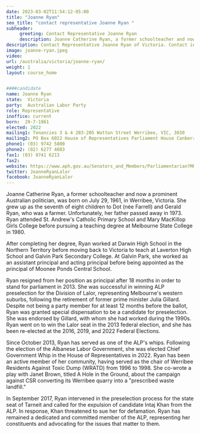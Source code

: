 ```yaml
---
date: 2023-03-02T11:54:12-05:00
title: "Joanne Ryan"
seo_title: "contact representative Joanne Ryan "
subheader:
     greeting: Contact Representative Joanne Ryan
     description: Joanne Catherine Ryan, a former schoolteacher and now a prominent Australian politician, was born on July 29, 1961, in Werribee, Victoria. 
description: Contact Representative Joanne Ryan of Victoria. Contact information for Joanne Ryan includes email address, phone number, and mailing address.
image: joanne-ryan.jpeg
video:
url: /australia/victoria/joanne-ryan/
weight: 1
layout: course_home


####candidate
name: Joanne Ryan
state:	Victoria
party:	Australian Labor Party
role: Representative
inoffice: current
born:  29-7-1961
elected: 2022
mailing1: Tenancies 3 & 4 203-205 Watton Street Werribee, VIC, 3030
mailing2: PO Box 6022 House of Representatives Parliament House Canberra ACT 2600
phone1:	(03) 9742 5800
phone2: (02) 6277 4083
fax1: (03) 9741 6213
fax2:
website: https://www.aph.gov.au/Senators_and_Members/Parliamentarian?MPID=249224
twitter: JoanneRyanLalor
facebook: JoanneRyanLalor
---
```


Joanne Catherine Ryan, a former schoolteacher and now a prominent Australian politician, was born on July 29, 1961, in Werribee, Victoria. She grew up as the seventh of eight children to Dot (née Farrell) and Gerald Ryan, who was a farmer. Unfortunately, her father passed away in 1973. Ryan attended St. Andrew's Catholic Primary School and Mary MacKillop Girls College before pursuing a teaching degree at Melbourne State College in 1980.

After completing her degree, Ryan worked at Darwin High School in the Northern Territory before moving back to Victoria to teach at Laverton High School and Galvin Park Secondary College. At Galvin Park, she worked as an assistant principal and acting principal before being appointed as the principal of Moonee Ponds Central School.

Ryan resigned from her position as principal after 18 months in order to stand for parliament in 2013. She was successful in winning ALP preselection for the Division of Lalor, representing Melbourne's western suburbs, following the retirement of former prime minister Julia Gillard. Despite not being a party member for at least 12 months before the ballot, Ryan was granted special dispensation to be a candidate for preselection. She was endorsed by Gillard, with whom she had worked during the 1990s. Ryan went on to win the Lalor seat in the 2013 federal election, and she has been re-elected at the 2016, 2019, and 2022 Federal Elections.

Since October 2013, Ryan has served as one of the ALP's whips. Following the election of the Albanese Labor Government, she was elected Chief Government Whip in the House of Representatives in 2022. Ryan has been an active member of her community, having served as the chair of Werribee Residents Against Toxic Dump (WRATD) from 1996 to 1998. She co-wrote a play with Janet Brown, titled A Hole in the Ground, about the campaign against CSR converting its Werribee quarry into a "prescribed waste landfill."

In September 2017, Ryan intervened in the preselection process for the state seat of Tarneit and called for the expulsion of candidate Intaj Khan from the ALP. In response, Khan threatened to sue her for defamation. Ryan has remained a dedicated and committed member of the ALP, representing her constituents and advocating for the issues that matter to them.
